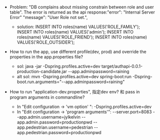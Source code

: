- Problem: "DB complains about missing constrain between role and user table". The error is returned as the api response:"error": "Internal Server Error" "message": "User Role not set.", 
    - solution: INSERT INTO roles(name) VALUES('ROLE_FAMILY');
                INSERT INTO roles(name) VALUES('admin');
                INSERT INTO roles(name) VALUES('ROLE_FRIEND');
                INSERT INTO roles(name) VALUES('ROLE_OUTSIDER');

- How to run the app, use different profile(dev, prod) and override the properties in the app.properties file?
    - sol: java -jar -Dspring.profiles.active=dev target/authapi-0.0.1-production-candidate.jar --app.adminpassword=raining
    - alt sol: mvn -Dspring.profiles.active=dev spring-boot:run -Dspring-boot.run.arguments="--app.adminpassword=raining"
- How to run "application-dev.properties", 指定dev env? 和 pass in program arguments in commandline?
    - In "Edit configuration -> 'vm option' ": -Dspring.profiles.active=dev 
    - In "Edit configuration -> 'program arguments'": --server.port=8083 --app.admin.username=jylkelvin --app.admin.password=productionpwd --app.pedestrian.username=pedestrian --app.pedestrian.password=productionpwd